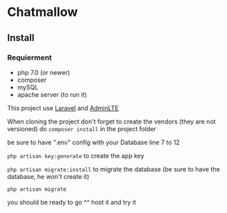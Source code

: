 # Chatmallow

## Install

### Requierment

* php 7.0 (or newer)
* composer
* mySQL
* apache server (to run it)

This project use [Laravel](https://laravel.com/) and [AdminLTE](https://almsaeedstudio.com/themes/AdminLTE/index2.html)

When cloning the project don't forget to create the vendors (they are not versioned) do
`composer install` in the project folder

be sure to have ".env" config with your Database line 7 to 12

`php artisan key:generate` to create the app key

`php artisan migrate:install` to migrate the database (be sure to have the database, he won't create it)

`php artisan migrate`

you should be ready to go ^^ host it and try it
